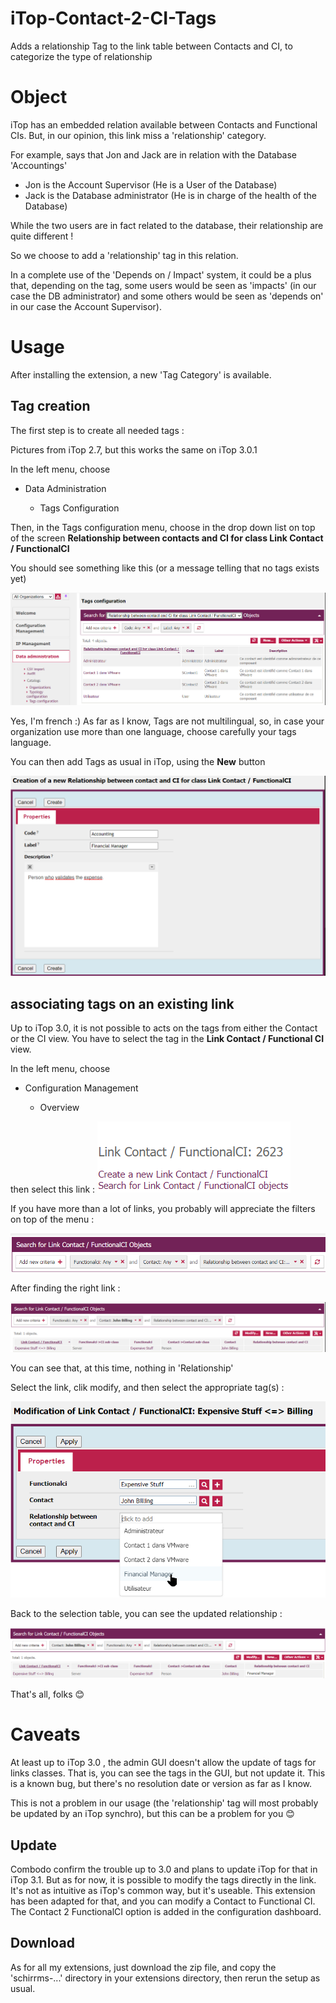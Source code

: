 # iTop-Contact-2-CI-Tags
Adds a relationship Tag to the link table between Contacts and CI, to categorize the type of relationship

# Object 
iTop has an embedded relation available between Contacts and Functional CIs. But, in our opinion, this link miss a 'relationship' category.

For example, says that Jon and Jack are in relation with the Database 'Accountings' 

  * Jon is the Account Supervisor (He is a User of the Database)
  * Jack is the Database administrator (He is in charge of the health of the Database)

While the two users are in fact related to the database, their relationship are quite different !

So we choose to add a 'relationship' tag in this relation.

In a complete use of the 'Depends on / Impact' system, it could be a plus that, depending on the tag, some users would be seen as 'impacts' (in our case the DB administrator) and some others would be seen as 'depends on' in our case the Account Supervisor).

# Usage

After installing the extension, a new 'Tag Category' is available.

## Tag creation

The first step is to create all needed tags :

Pictures from iTop 2.7, but this works the same on iTop 3.0.1

In the left menu, choose 

* Data Administration
  
  * Tags Configuration

Then, in the Tags configuration menu, choose in the drop down list on top of the screen  **Relationship between contacts and CI for class Link Contact / FunctionalCI**

You should see something like this (or a message telling that no tags exists yet)

![iTop Tag Menu](images/Tag_Menu.png)

Yes, I'm french :) As far as I know, Tags are not multilingual, so, in case your organization use more than one language, choose carefully your tags language.

You can then add Tags as usual in iTop, using the **New** button

![iTop Tag New](images/Tag_New.png)

## associating tags on an existing link

Up to iTop 3.0, it is not possible to acts on the tags from either the Contact or the CI view. You have to select the tag in the **Link Contact / Functional CI** view.

In the left menu, choose 

* Configuration Management
  
  * Overview

then select this link : ![iTop Contact CI Link](images/Contacts-CI-Link.png)

If you have more than a lot of links, you probably will appreciate the filters on top of the menu :

![iTop Contact CI Search](images/Contacts-CI-Search.png)

After finding the right link :

![iTop Contact CI Search Result](images/Contacts-CI-Search-2.png)

You can see that, at this time, nothing in 'Relationship'

Select the link, clik modify, and then select the appropriate tag(s) :

![iTop Contact CI add Tag](images/Contacts-CI-Add-tag.png)

Back to the selection table, you can see the updated relationship :

![iTop Contact CI Updated](images/Contacts-CI-Search-Updated.png)

That's all, folks 😊

# Caveats

At least up to iTop 3.0 , the admin GUI doesn't allow the update of tags for links classes. That is, you can see the tags in the GUI, but not update it. This is a known bug, but there's no resolution date or version as far as I know.

This is not a problem in our usage (the 'relationship' tag will most probably be updated by an iTop synchro), but this can be a problem for you 😊

## Update 

Combodo confirm the trouble up to 3.0 and plans to update iTop for that in iTop 3.1. But as for now, it is possible to modify the tags directly in the link. It's not as intuitive as iTop's common way, but it's useable. This extension has been adapted for that, and you can modify a Contact to Functional CI. The Contact 2 FunctionalCI  option is added in the configuration dashboard.

## Download

As for all my extensions, just download the zip file, and copy the 'schirrms-...' directory in your extensions directory, then rerun the setup as usual.